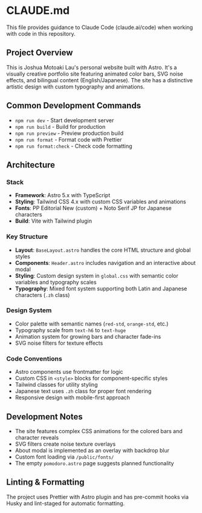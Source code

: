 # CLAUDE.md

This file provides guidance to Claude Code (claude.ai/code) when working with code in this repository.

## Project Overview

This is Joshua Motoaki Lau's personal website built with Astro. It's a visually creative portfolio site featuring animated color bars, SVG noise effects, and bilingual content (English/Japanese). The site has a distinctive artistic design with custom typography and animations.

## Common Development Commands

- `npm run dev` - Start development server
- `npm run build` - Build for production
- `npm run preview` - Preview production build
- `npm run format` - Format code with Prettier
- `npm run format:check` - Check code formatting

## Architecture

### Stack

- **Framework**: Astro 5.x with TypeScript
- **Styling**: Tailwind CSS 4.x with custom CSS variables and animations
- **Fonts**: PP Editorial New (custom) + Noto Serif JP for Japanese characters
- **Build**: Vite with Tailwind plugin

### Key Structure

- **Layout**: `BaseLayout.astro` handles the core HTML structure and global styles
- **Components**: `Header.astro` includes navigation and an interactive about modal
- **Styling**: Custom design system in `global.css` with semantic color variables and typography scales
- **Typography**: Mixed font system supporting both Latin and Japanese characters (`.zh` class)

### Design System

- Color palette with semantic names (`red-std`, `orange-std`, etc.)
- Typography scale from `text-h6` to `text-huge`
- Animation system for growing bars and character fade-ins
- SVG noise filters for texture effects

### Code Conventions

- Astro components use frontmatter for logic
- Custom CSS in `<style>` blocks for component-specific styles
- Tailwind classes for utility styling
- Japanese text uses `.zh` class for proper font rendering
- Responsive design with mobile-first approach

## Development Notes

- The site features complex CSS animations for the colored bars and character reveals
- SVG filters create noise texture overlays
- About modal is implemented as an overlay with backdrop blur
- Custom font loading via `/public/fonts/`
- The empty `pomodoro.astro` page suggests planned functionality

## Linting & Formatting

The project uses Prettier with Astro plugin and has pre-commit hooks via Husky and lint-staged for automatic formatting.

